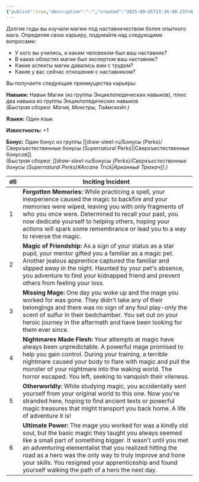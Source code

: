 ```yaml
---
{"publish":true,"description":"✅","created":"2025-09-05T23:34:40.237+02:00","modified":"2025-09-14T00:33:14.736+02:00","cssclasses":""}
---
```


Долгие годы вы изучали магию под наставничеством более опытного мага. Определяя свою карьеру, подумайте над следующими вопросами:
- У кого вы учились, и каким человеком был ваш наставник?
- В каких областях магии был экспертом ваш наставник?
- Какие аспекты магии давались вам с трудом?
- Какие у вас сейчас отношения с наставником?

Вы получаете следующие преимущества карьеры:

**Навыки:** Навык Магии (из группы Энциклопедических навыков), плюс два навыка из группы Энциклопедических навыков  
_(Быстрая сборка: Магия, Монстры, Таймскейп.)_

**Языки:** Один язык

**Известность:** +1

**Бонус:** Один бонус из группы [[draw-steel-ru/Бонусы (Perks)/Сверхъестественные бонусы (Supernatural Perks)\|Сверхъестественных бонусов]].  
_(Быстрая сборка: [[draw-steel-ru/Бонусы (Perks)/Сверхъестественные бонусы (Supernatural Perks)#Arcane Trick\|Арканный Трюкач]].)_

| d6  | Inciting Incident                                                                                                                                                                                                                                                                                                                                                                                                 |
| --- | ----------------------------------------------------------------------------------------------------------------------------------------------------------------------------------------------------------------------------------------------------------------------------------------------------------------------------------------------------------------------------------------------------------------- |
| 1   | **Forgotten Memories:** While practicing a spell, your inexperience caused the magic to backfire and your memories were wiped, leaving you with only fragments of who you once were. Determined to recall your past, you now dedicate yourself to helping others, hoping your actions will spark some remembrance or lead you to a way to reverse the magic.                                                      |
| 2   | **Magic of Friendship:** As a sign of your status as a star pupil, your mentor gifted you a familiar as a magic pet. Another jealous apprentice captured the familiar and slipped away in the night. Haunted by your pet's absence, you adventure to find your kidnapped friend and prevent others from feeling your loss.                                                                                        |
| 3   | **Missing Mage:** One day you woke up and the mage you worked for was gone. They didn't take any of their belongings and there was no sign of any foul play-only the scent of sulfur in their bedchamber. You set out on your heroic journey in the aftermath and have been looking for them ever since.                                                                                                          |
| 4   | **Nightmares Made Flesh:** Your attempts at magic have always been unpredictable. A powerful mage promised to help you gain control. During your training, a terrible nightmare caused your body to flare with magic and pull the monster of your nightmare into the waking world. The horror escaped. You left, seeking to vanquish their vileness.                                                              |
| 5   | **Otherworldly:** While studying magic, you accidentally sent yourself from your original world to this one. Now you're stranded here, hoping to find ancient texts or powerful magic treasures that might transport you back home. A life of adventure it is!                                                                                                                                                    |
| 6   | **Ultimate Power:** The mage you worked for was a kindly old soul, but the basic magic they taught you always seemed like a small part of something bigger. It wasn't until you met an adventuring elementalist that you realized hitting the road as a hero was the only way to truly improve and hone your skills. You resigned your apprenticeship and found yourself walking the path of a hero the next day. |
